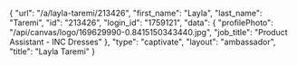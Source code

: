 {
    "url": "\/a\/layla-taremi\/213426",
    "first_name": "Layla",
    "last_name": "Taremi",
    "id": "213426",
    "login_id": "1759121",
    "data": {
        "profilePhoto": "\/api\/canvas\/logo\/169629990-0.8415150343440.jpg",
        "job_title": "Product Assistant - INC Dresses"
    },
    "type": "captivate",
    "layout": "ambassador",
    "title": "Layla Taremi"
}